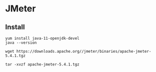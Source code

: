 # JMeter

## Install

```
yum install java-11-openjdk-devel
java --version
```

```
wget https://downloads.apache.org//jmeter/binaries/apache-jmeter-5.4.1.tgz
```

```
tar -xvzf apache-jmeter-5.4.1.tgz
```


